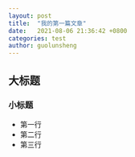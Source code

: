 ```yaml
---
layout: post
title:  "我的第一篇文章"
date:   2021-08-06 21:36:42 +0800
categories: test
author: guolunsheng
---
```

## 大标题
### 小标题
- 第一行
- 第二行
- 第三行
